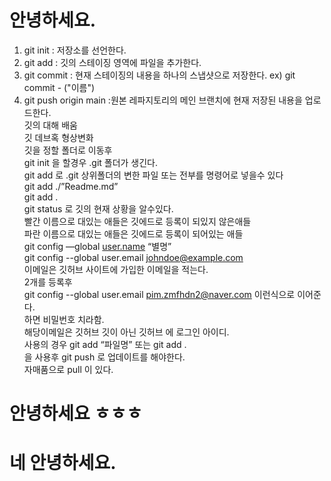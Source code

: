 # 안녕하세요.

1. git init : 저장소를 선언한다.
2. git add : 깃의 스테이징 영역에 파일을 추가한다.
3. git commit : 현재 스테이징의 내용을 하나의 스냅샷으로 저장한다.
    ex) git commit - ("이름")
4. git push origin main :원본 레파지토리의 메인 브랜치에 현재 저장된 내용을 업로드한다.        
깃의 대해 배움   
깃 데브혹 형상변화   
깃을 정할 폴더로 이동후    
git init 을 할경우 .git 폴더가 생긴다.   
git add 로 .git 상위폴더의 변한 파일 또는 전부를 명령어로 넣을수 있다   
git add ./”Readme.md”   
git add .   
git status 로 깃의 현재 상황을 알수있다.   
빨간 이름으로 대있는 애들은 깃에드로 등록이 되있지 않은애들        
파란 이름으로 대있는 애들은 깃에드로 등록이 되어있는 애들        
git config —global [user.name](http://user.name) “별명”        
git config --global user.email [johndoe@example.com](mailto:johndoe@example.com)        
이메일은 깃허브 사이트에 가입한 이메일을 적는다.        
2개를 등록후        
git config --global user.email [pim.zmfhdn2@naver.com](mailto:pim.zmfhdn2@naver.com)         이런식으로 이어준다.        
하면 비밀번호 치라함.        
해당이메일은 깃허브 깃이 아닌 깃허브 에 로그인 아이디.        
사용의 경우 git add “파일명” 또는 git add .        
을 사용후 git push 로 업데이트를 해야한다.        
자매품으로  pull 이 있다.
# 안녕하세요 ㅎㅎㅎ
# 네 안녕하세요.


